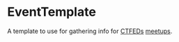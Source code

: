 # EventTemplate

A template to use for gathering info for [CTFEDs](http://ctfeds.org/) [meetups](http://www.meetup.com/ctfeds/).
